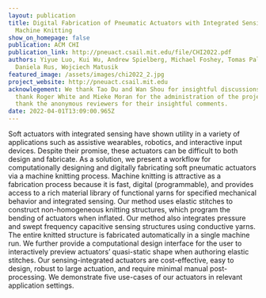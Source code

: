 ```yaml
---
layout: publication
title: Digital Fabrication of Pneumatic Actuators with Integrated Sensing by
  Machine Knitting
show_on_homepage: false
publication: ACM CHI
publication_link: http://pneuact.csail.mit.edu/file/CHI2022.pdf
authors: Yiyue Luo, Kui Wu, Andrew Spielberg, Michael Foshey, Tomas Palacios,
  Daniela Rus, Wojciech Matusik
featured_image: /assets/images/chi2022_2.jpg
project_website: http://pneuact.csail.mit.edu
acknowlegement: We thank Tao Du and Wan Shou for insightful discussions. We
  thank Roger White and Mieke Moran for the administration of the project. We
  thank the anonymous reviewers for their insightful comments.
date: 2022-04-01T13:09:00.965Z
---
```

Soft actuators with integrated sensing have shown utility in a variety of applications such as assistive wearables, robotics, and interactive input devices. Despite their promise, these actuators can be difficult to both design and fabricate. As a solution, we present a workflow for computationally designing and digitally fabricating soft pneumatic actuators via a machine knitting process. Machine knitting is attractive as a fabrication process because it is fast, digital (programmable), and provides access to a rich material library of functional yarns for specified mechanical behavior and integrated sensing. Our method uses elastic stitches to construct non-homogeneous knitting structures, which program the bending of actuators when inflated. Our method also integrates pressure and swept frequency capacitive sensing structures using conductive yarns. The entire knitted structure is fabricated automatically in a single machine run. We further provide a computational design interface for the user to interactively preview actuators’ quasi-static shape when authoring elastic stitches. Our sensing-integrated actuators are cost-effective, easy to design, robust to large actuation, and require minimal manual post-processing. We demonstrate five use-cases of our actuators in relevant application settings.
